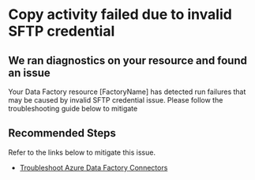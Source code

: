 <properties
    pageTitle="Copy activity failed due to invalid SFTP credential"
    description="Invalid SFTP credential provided for 'SshPublicKey' authentication type"
    infoBubbleText="Copy activity failed due to invalid SFTP credential provided for 'SshPublicKey' authentication type"
    service="microsoft.datafactory"
    resource="factories"
    authors="shelfeng"
    ms.author="shelfeng"
    displayOrder=""
    articleId="DataFactoryInvalidSFTPCredentialInsight"
    diagnosticScenario="DataFactoryInvalidSFTPCredentialInsight"
    selfHelpType="diagnostics"
    supportTopicIds=""
    resourceTags=""
    productPesIds="15613"
    cloudEnvironments="public, Fairfax"
	ownershipId="AzureData_DataFactory"
/>

# Copy activity failed due to invalid SFTP credential

## We ran diagnostics on your resource and found an issue

<!--issueDescription-->
Your Data Factory resource <!--$FactoryName-->[FactoryName]<!--/$FactoryName--> has detected run failures that may be caused by invalid SFTP credential issue.  Please follow the troubleshooting guide below to mitigate
<!--/issueDescription-->

## **Recommended Steps**

Refer to the links below to mitigate this issue.

* [Troubleshoot Azure Data Factory Connectors](https://docs.microsoft.com/azure/data-factory/connector-troubleshoot-guide#sftp)
